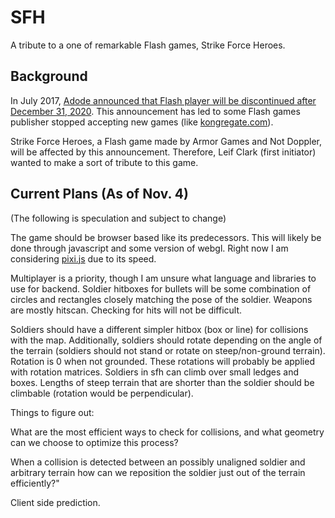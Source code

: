 # SFH

A tribute to a one of remarkable Flash games, Strike Force Heroes.

## Background
In July 2017, [Adode announced that Flash player will be discontinued after December 31, 2020](https://www.adobe.com/sea/products/flashplayer/end-of-life.html). This announcement has led to some Flash games publisher stopped accepting new games (like [kongregate.com](https://www.theverge.com/2020/7/2/21311318/kongregate-stops-accepting-new-game-submissions-flash-discontinued-layoffs)).

Strike Force Heroes, a Flash game made by Armor Games and Not Doppler, will be affected by this announcement. Therefore, Leif Clark (first initiator) wanted to make a sort of tribute to this game.

## Current Plans (As of Nov. 4)
(The following is speculation and subject to change)

The game should be browser based like its predecessors. This will likely be done through javascript and some version of webgl. Right now I am considering [pixi.js](https://github.com/pixijs/pixi.js) due to its speed.

Multiplayer is a priority, though I am unsure what language and libraries to use for backend.
Soldier hitboxes for bullets will be some combination of circles and rectangles closely matching the pose of the soldier. Weapons are mostly hitscan. Checking for hits will not be difficult.

Soldiers should have a different simpler hitbox (box or line) for collisions with the map. Additionally, soldiers should rotate depending on the angle of the terrain (soldiers should not stand or rotate on steep/non-ground terrain). Rotation is 0 when not grounded. These rotations will probably be applied with rotation matrices. Soldiers in sfh can climb over small ledges and boxes. Lengths of steep terrain that are shorter than the soldier should be climbable (rotation would be perpendicular).

Things to figure out:

What are the most efficient ways to check for collisions, and what geometry can we choose to optimize this process?

When a collision is detected between an possibly unaligned soldier and arbitrary terrain how can we reposition the soldier just out of the terrain efficiently?"

Client side prediction.
